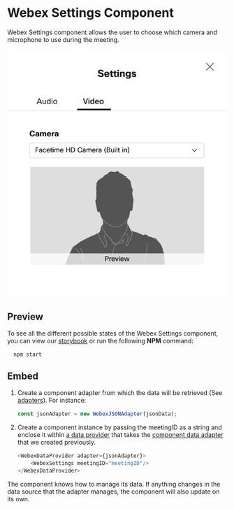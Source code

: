# Webex Settings Component

Webex Settings component allows the user to choose which camera and microphone to use during the meeting.

<p align="center">
  <img src="./WebexSettings.png" alt="Default Webex Settings" />
</p>

## Preview

To see all the different possible states of the Webex Settings component,
you can view our [storybook](https://webex.github.io/components/?path=/story/meetings-webex-settings--settings)
or run the following **NPM** command:

```shell
  npm start
```

## Embed

1. Create a component adapter from which the data will be retrieved (See [adapters](../../adapters)). For instance:

    ```js
    const jsonAdapter = new WebexJSONAdapter(jsonData);
    ```

2. Create a component instance by passing the meetingID as a string and
enclose it within [a data provider](../WebexDataProvider/WebexDataProvider.js)
that takes the [component data adapter](../../adapters/WebexJSONAdapter.js) that we created previously.

    ```js
    <WebexDataProvider adapter={jsonAdapter}>
        <WebexSettings meetingID="meetingID"/>
    </WebexDataProvider>
    ```

The component knows how to manage its data. If anything changes in the data source that the adapter manages, the component will also update on its own.
